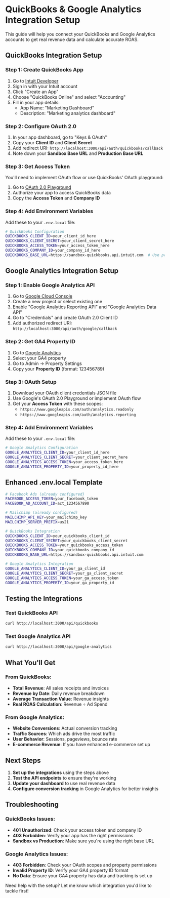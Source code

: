 # QuickBooks & Google Analytics Integration Setup

This guide will help you connect your QuickBooks and Google Analytics accounts to get real revenue data and calculate accurate ROAS.

## QuickBooks Integration Setup

### Step 1: Create QuickBooks App
1. Go to [Intuit Developer](https://developer.intuit.com/)
2. Sign in with your Intuit account
3. Click "Create an App"
4. Choose "QuickBooks Online" and select "Accounting"
5. Fill in your app details:
   - App Name: "Marketing Dashboard"
   - Description: "Marketing analytics dashboard"

### Step 2: Configure OAuth 2.0
1. In your app dashboard, go to "Keys & OAuth"
2. Copy your **Client ID** and **Client Secret**
3. Add redirect URI: `http://localhost:3000/api/auth/quickbooks/callback`
4. Note down your **Sandbox Base URL** and **Production Base URL**

### Step 3: Get Access Token
You'll need to implement OAuth flow or use QuickBooks' OAuth playground:
1. Go to [OAuth 2.0 Playground](https://developer.intuit.com/app/developer/playground)
2. Authorize your app to access QuickBooks data
3. Copy the **Access Token** and **Company ID**

### Step 4: Add Environment Variables
Add these to your `.env.local` file:

```bash
# QuickBooks Configuration
QUICKBOOKS_CLIENT_ID=your_client_id_here
QUICKBOOKS_CLIENT_SECRET=your_client_secret_here
QUICKBOOKS_ACCESS_TOKEN=your_access_token_here
QUICKBOOKS_COMPANY_ID=your_company_id_here
QUICKBOOKS_BASE_URL=https://sandbox-quickbooks.api.intuit.com  # Use production URL for live data
```

## Google Analytics Integration Setup

### Step 1: Enable Google Analytics API
1. Go to [Google Cloud Console](https://console.cloud.google.com/)
2. Create a new project or select existing one
3. Enable "Google Analytics Reporting API" and "Google Analytics Data API"
4. Go to "Credentials" and create OAuth 2.0 Client ID
5. Add authorized redirect URI: `http://localhost:3000/api/auth/google/callback`

### Step 2: Get GA4 Property ID
1. Go to [Google Analytics](https://analytics.google.com/)
2. Select your GA4 property
3. Go to Admin → Property Settings
4. Copy your **Property ID** (format: 123456789)

### Step 3: OAuth Setup
1. Download your OAuth client credentials JSON file
2. Use Google's OAuth 2.0 Playground or implement OAuth flow
3. Get your **Access Token** with these scopes:
   - `https://www.googleapis.com/auth/analytics.readonly`
   - `https://www.googleapis.com/auth/analytics.reporting`

### Step 4: Add Environment Variables
Add these to your `.env.local` file:

```bash
# Google Analytics Configuration
GOOGLE_ANALYTICS_CLIENT_ID=your_client_id_here
GOOGLE_ANALYTICS_CLIENT_SECRET=your_client_secret_here
GOOGLE_ANALYTICS_ACCESS_TOKEN=your_access_token_here
GOOGLE_ANALYTICS_PROPERTY_ID=your_property_id_here
```

## Enhanced .env.local Template

```bash
# Facebook Ads (already configured)
FACEBOOK_ACCESS_TOKEN=your_facebook_token
FACEBOOK_AD_ACCOUNT_ID=act_1234567890

# Mailchimp (already configured)  
MAILCHIMP_API_KEY=your_mailchimp_key
MAILCHIMP_SERVER_PREFIX=us21

# QuickBooks Integration
QUICKBOOKS_CLIENT_ID=your_quickbooks_client_id
QUICKBOOKS_CLIENT_SECRET=your_quickbooks_client_secret
QUICKBOOKS_ACCESS_TOKEN=your_quickbooks_access_token
QUICKBOOKS_COMPANY_ID=your_quickbooks_company_id
QUICKBOOKS_BASE_URL=https://sandbox-quickbooks.api.intuit.com

# Google Analytics Integration
GOOGLE_ANALYTICS_CLIENT_ID=your_ga_client_id
GOOGLE_ANALYTICS_CLIENT_SECRET=your_ga_client_secret
GOOGLE_ANALYTICS_ACCESS_TOKEN=your_ga_access_token
GOOGLE_ANALYTICS_PROPERTY_ID=your_ga_property_id
```

## Testing the Integrations

### Test QuickBooks API
```bash
curl http://localhost:3000/api/quickbooks
```

### Test Google Analytics API
```bash
curl http://localhost:3000/api/google-analytics
```

## What You'll Get

### From QuickBooks:
- **Total Revenue**: All sales receipts and invoices
- **Revenue by Date**: Daily revenue breakdown
- **Average Transaction Value**: Revenue insights
- **Real ROAS Calculation**: Revenue ÷ Ad Spend

### From Google Analytics:
- **Website Conversions**: Actual conversion tracking
- **Traffic Sources**: Which ads drive the most traffic
- **User Behavior**: Sessions, pageviews, bounce rate
- **E-commerce Revenue**: If you have enhanced e-commerce set up

## Next Steps

1. **Set up the integrations** using the steps above
2. **Test the API endpoints** to ensure they're working
3. **Update your dashboard** to use real revenue data
4. **Configure conversion tracking** in Google Analytics for better insights

## Troubleshooting

### QuickBooks Issues:
- **401 Unauthorized**: Check your access token and company ID
- **403 Forbidden**: Verify your app has the right permissions
- **Sandbox vs Production**: Make sure you're using the right base URL

### Google Analytics Issues:
- **403 Forbidden**: Check your OAuth scopes and property permissions
- **Invalid Property ID**: Verify your GA4 property ID format
- **No Data**: Ensure your GA4 property has data and tracking is set up

Need help with the setup? Let me know which integration you'd like to tackle first!

